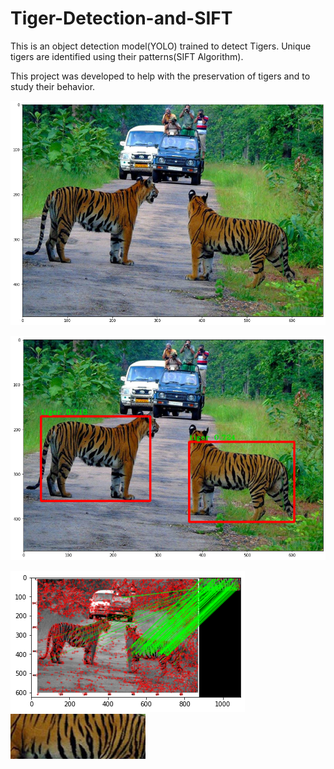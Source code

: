 # Tiger-Detection-and-SIFT

This is an object detection model(YOLO) trained to detect Tigers.
Unique tigers are identified using their patterns(SIFT Algorithm).

This project was developed to help with the preservation of tigers and to study their behavior.

![Tiger](Images/Tiger.png)

![Tiger](Images/TigerDetected.png)

![Tiger SIFT](Images/SIFT.png)  ![Tiger Detection](Images/TigerPAT.png)
